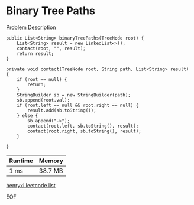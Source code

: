 # Binary Tree Paths
[Problem Description](https://leetcode.com/problems/binary-tree-paths/)

```
public List<String> binaryTreePaths(TreeNode root) {
    List<String> result = new LinkedList<>();
    contact(root, "", result);
    return result;
}

private void contact(TreeNode root, String path, List<String> result) {
    if (root == null) {
        return;
    }
    StringBuilder sb = new StringBuilder(path);
    sb.append(root.val);
    if (root.left == null && root.right == null) {
        result.add(sb.toString());
    } else {
        sb.append("->");
        contact(root.left, sb.toString(), result);
        contact(root.right, sb.toString(), result);
    }

}
```

| Runtime       | Memory     | 
| :------------- | :---------- |
| 1 ms | 38.7 MB	   |


[henryxi leetcode list](http://www.henryxi.com/leetcode)

EOF